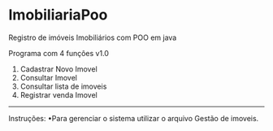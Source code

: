 # ImobiliariaPoo
Registro de imóveis Imobiliários com POO em java

Programa com 4 funçôes v1.0

1. Cadastrar Novo Imovel
2. Consultar Imovel
3. Consultar lista de imoveis
4. Registrar venda Imovel
--------------------------------------------------
Instruções:
•Para gerenciar o sistema utilizar o arquivo Gestão de imoveis.
